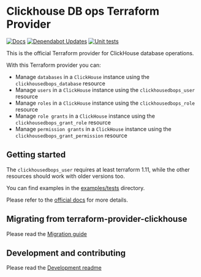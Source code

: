 # Clickhouse DB ops Terraform Provider

[![Docs](https://github.com/ClickHouse/terraform-provider-clickhousedbops/actions/workflows/docs.yaml/badge.svg)](https://github.com/ClickHouse/terraform-provider-clickhousedbops/actions/workflows/docs.yaml)
[![Dependabot Updates](https://github.com/ClickHouse/terraform-provider-clickhousedbops/actions/workflows/dependabot/dependabot-updates/badge.svg)](https://github.com/ClickHouse/terraform-provider-clickhousedbops/actions/workflows/dependabot/dependabot-updates)
[![Unit tests](https://github.com/ClickHouse/terraform-provider-clickhousedbops/actions/workflows/test.yaml/badge.svg)](https://github.com/ClickHouse/terraform-provider-clickhousedbops/actions/workflows/test.yaml)

This is the official Terraform provider for ClickHouse database operations.

With this Terraform provider you can:

- Manage `databases` in a `ClickHouse` instance using the `clickhousedbops_database` resource
- Manage `users` in a `ClickHouse` instance using the `clickhousedbops_user` resource
- Manage `roles` in a `ClickHouse` instance using the `clickhousedbops_role` resource
- Manage `role grants` in a `ClickHouse` instance using the `clickhousedbops_grant_role` resource
- Manage `permission grants` in a `ClickHouse` instance using the `clickhousedbops_grant_permission` resource

## Getting started

The `clickhousedbops_user` requires at least terraform 1.11, while the other resources should work with older versions too.

You can find examples in the [examples/tests](https://github.com/ClickHouse/terraform-provider-clickhousedbops/tree/main/examples/tests) directory.

Please refer to the [official docs](https://registry.terraform.io/providers/ClickHouse/clickhousedbops/latest/docs) for more details.

## Migrating from terraform-provider-clickhouse

Please read the [Migration guide](https://github.com/ClickHouse/terraform-provider-clickhousedbops/blob/main/migrating/README.md)

## Development and contributing

Please read the [Development readme](https://github.com/ClickHouse/terraform-provider-clickhousedbops/blob/main/development/README.md)


